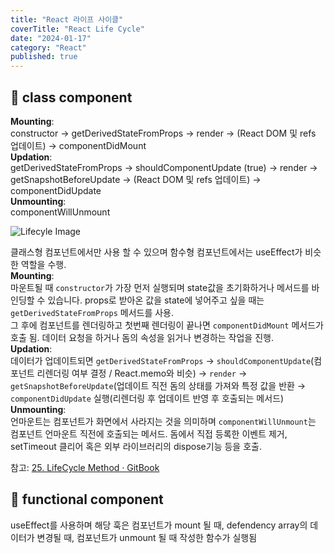 ```yaml
---
title: "React 라이프 사이클"
coverTitle: "React Life Cycle"
date: "2024-01-17"
category: "React"
published: true
---
```


## 📌 class component

**Mounting**:  
constructor → getDerivedStateFromProps → render → (React DOM 및 refs 업데이트) → componentDidMount  
**Updation**:  
getDerivedStateFromProps → shouldComponentUpdate (true) → render → getSnapshotBeforeUpdate → (React DOM 및 refs 업데이트) → componentDidUpdate  
**Unmounting**:  
componentWillUnmount

![Lifecyle Image](/imgs/blog/posts/react-life-cycle/life-cycle.png)

클래스형 컴포넌트에서만 사용 할 수 있으며 함수형 컴포넌트에서는 useEffect가 비슷한 역할을 수행.  
 **Mounting**:  
마운트될 때 `constructor`가 가장 먼저 실행되며 state값을 초기화하거나 메서드를 바인딩할 수 있습니다. props로 받아온 값을 state에 넣어주고 싶을 때는 `getDerivedStateFromProps` 메서드를 사용.  
 그 후에 컴포넌트를 렌더링하고 첫번째 렌더링이 끝나면 `componentDidMount` 메서드가 호출 됨. 데이터 요청을 하거나 돔의 속성을 읽거나 변경하는 작업을 진행.  
 **Updation**:  
 데이터가 업데이트되면 `getDerivedStateFromProps` → `shouldComponentUpdate`(컴포넌트 리렌더링 여부 결정 / React.memo와 비슷) → `render` → `getSnapshotBeforeUpdate`(업데이트 직전 돔의 상태를 가져와 특정 값을 반환 → `componentDidUpdate` 실행(리렌더링 후 업데이트 반영 후 호출되는 메서드)
**Unmounting**:  
언마운트는 컴포넌트가 화면에서 사라지는 것을 의미하며 `componentWillUnmount`는 컴포넌트 언마운트 직전에 호출되는 메서드. 돔에서 직접 등록한 이벤트 제거, setTimeout 클리어 혹은 외부 라이브러리의 dispose기능 등을 호출.

참고: [25. LifeCycle Method · GitBook](https://react.vlpt.us/basic/25-lifecycle.html)

## 📌 functional component

useEffect를 사용하며 해당 훅은 컴포넌트가 mount 될 때, defendency array의 데이터가 변경될 때, 컴포넌트가 unmount 될 때 작성한 함수가 실행됨
